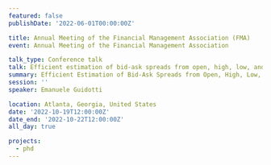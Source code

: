 ```yaml
---
featured: false
publishDate: '2022-06-01T00:00:00Z'

title: Annual Meeting of the Financial Management Association (FMA)
event: Annual Meeting of the Financial Management Association

talk_type: Conference talk
talk: Efficient estimation of bid-ask spreads from open, high, low, and close prices
summary: Efficient Estimation of Bid-Ask Spreads from Open, High, Low, and Close Prices
session: ''
speaker: Emanuele Guidotti

location: Atlanta, Georgia, United States
date: '2022-10-19T12:00:00Z'
date_end: '2022-10-22T12:00:00Z'
all_day: true

projects:
  - phd
---
```

